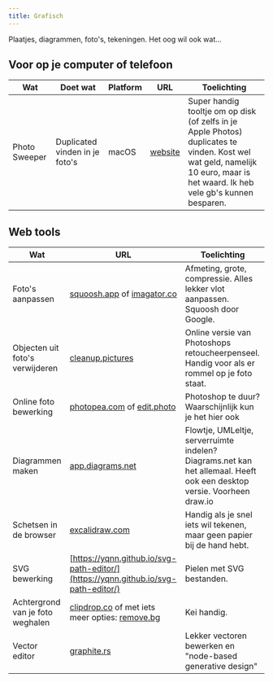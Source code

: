 ```yaml
---
title: Grafisch
---
```


Plaatjes, diagrammen, foto's, tekeningen. Het oog wil ook wat...

## Voor op je computer of telefoon

| Wat           | Doet wat                       | Platform | URL                              | Toelichting                                                                                                                                                                   |
| ------------- | ------------------------------ | -------- | -------------------------------- | ----------------------------------------------------------------------------------------------------------------------------------------------------------------------------- |
| Photo Sweeper | Duplicated vinden in je foto's | macOS    | [website](https://overmacs.com/) | Super handig tooltje om op disk (of zelfs in je Apple Photos) duplicates te vinden. Kost wel wat geld, namelijk 10 euro, maar is het waard. Ik heb vele gb's kunnen besparen. |

## Web tools

| Wat                              | URL                                                                                                              | Toelichting                                                                                                            |
| -------------------------------- | ---------------------------------------------------------------------------------------------------------------- | ---------------------------------------------------------------------------------------------------------------------- |
| Foto's aanpassen                 | [squoosh.app](https://squoosh.app/) of [imagator.co](https://imagator.co)                                        | Afmeting, grote, compressie. Alles lekker vlot aanpassen. Squoosh door Google.                                         |
| Objecten uit foto's verwijderen  | [cleanup.pictures](https://cleanup.pictures/)                                                                    | Online versie van Photoshops retoucheerpenseel. Handig voor als er rommel op je foto staat.                            |
| Online foto bewerking            | [photopea.com](https://www.photopea.com/) of [edit.photo](https://edit.photo/)                                   | Photoshop te duur? Waarschijnlijk kun je het hier ook                                                                  |
| Diagrammen maken                 | [app.diagrams.net](https://app.diagrams.net/)                                                                    | Flowtje, UMLeltje, serverruimte indelen? Diagrams.net kan het allemaal. Heeft ook een desktop versie. Voorheen draw.io |
| Schetsen in de browser           | [excalidraw.com](https://excalidraw.com/)                                                                        | Handig als je snel iets wil tekenen, maar geen papier bij de hand hebt.                                                |
| SVG bewerking                    | [https://yqnn.github.io/svg-path-editor/](https://yqnn.github.io/svg-path-editor/)                               | Pielen met SVG bestanden.                                                                                              |
| Achtergrond van je foto weghalen | [clipdrop.co](https://clipdrop.co/remove-background) of met iets meer opties: [remove.bg](https://www.remove.bg) | Kei handig.                                                                                                            |
| Vector editor                    | [graphite.rs](https://graphite.rs/)                                                                              | Lekker vectoren bewerken en "node-based generative design"                                                             |
